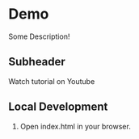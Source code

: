 # Demo

Some Description!

## Subheader

Watch tutorial on Youtube

## Local Development

1. Open index.html in your browser.
